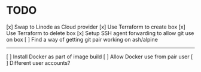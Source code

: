# TODO

[x] Swap to Linode as Cloud provider
[x] Use Terraform to create box
[x] Use Terraform to delete box
[x] Setup SSH agent forwarding to allow git use on box
[ ] Find a way of getting git pair working on ash/alpine

---

[ ] Install Docker as part of image build
[ ] Allow Docker use from pair user
[ ] Different user accounts?
